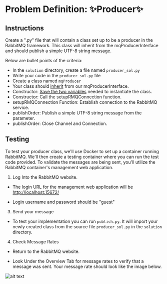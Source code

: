 # Problem Definition: ✨Producer✨

## Instructions

Create a ".py" file that will contain a class set up to be a producer in the RabbitMQ framework. This class will inherit from the mqProducerInterface and should publish a simple UTF-8 string message.

Below are bullet points of the criteria:

- In the `solution` directory, create a file named `producer_sol.py`
- Write your code in the `producer_sol.py` file
- Create a class named `mqProducer`
- Your class should [inherit](../../Resources/Python-Basics.md#creating-an-interface) from our mqProducerInterface.
- Constructor: [Save the two variables](../../Resources/Python-Basics.md#saving-a-instance-variable-and-calling-the-variable) needed to instantiate the class.
- Constructor: Call the setupRMQConnection function.
- setupRMQConnection Function: Establish connection to the RabbitMQ service.
- publishOrder:  Publish a simple UTF-8 string message from the parameter.
- publishOrder:  Close Channel and Connection.  

## Testing

To test your producer class, we'll use Docker to set up a container running RabbitMQ. We'll then create a testing container where you can run the test code provided. To validate the messages are being sent, you'll utilize the RabbitMQ container's management web application.

1. Log Into the RabbitMQ website.

* The login URL for the management web application will be <http://localhost:15672/>
- Login username and password should be "guest"

3. Send your message

* To test your implementation you can run `publish.py`. It will import your newly created class from the source file `producer_sol.py` in the `solution` directory.

4. Check Message Rates

* Return to the RabbitMQ website.
- Look Under the Overview Tab for message rates to verify that a message was sent. Your message rate should look like the image below.

![alt text](../../../data/Images/message_rate.jpeg)

